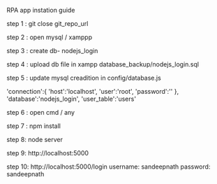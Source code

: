 RPA app instation guide

step 1 : git close git_repo_url

step 2 :  open mysql / xamppp

step 3 :  create db-   nodejs_login

step 4 : upload db file in xampp database_backup/nodejs_login.sql

step 5 : update mysql creadition in config/database.js

  'connection':{
  'host':'localhost',
  'user':'root',
  'password':''
 },
 'database':'nodejs_login',
 'user_table':'users'

step 6 : open cmd / any 

step 7 : npm install

step 8: node server

step 9: http://localhost:5000

step 10: http://localhost:5000/login
        username: sandeepnath
        password: sandeepnath

